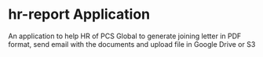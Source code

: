 # hr-report Application

An application to help HR of PCS Global to generate joining letter in PDF format, send email with the documents and upload file in Google Drive or S3
